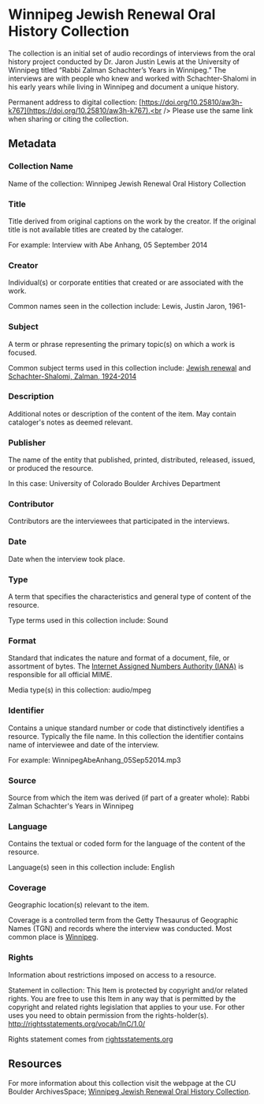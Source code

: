 # Winnipeg Jewish Renewal Oral History Collection
The collection is an initial set of audio recordings of interviews from the oral history project conducted by Dr. Jaron Justin Lewis at the University of Winnipeg titled “Rabbi Zalman Schachter’s Years in Winnipeg.” The interviews are with people who knew and worked with Schachter-Shalomi in his early years while living in Winnipeg and document a unique history. 

Permanent address to digital collection: [https://doi.org/10.25810/aw3h-k767](https://doi.org/10.25810/aw3h-k767).<br /> 
Please use the same link when sharing or citing the collection.
## Metadata
### Collection Name
Name of the collection: Winnipeg Jewish Renewal Oral History Collection
### Title
Title derived from original captions on the work by the creator. If the original title is not available titles are created by the cataloger.

For example: Interview with Abe Anhang, 05 September 2014
### Creator
Individual(s) or corporate entities that created or are associated with the work. 

Common names seen in the collection include: Lewis, Justin Jaron, 1961-
### Subject
A term or phrase representing the primary topic(s) on which a work is focused. 

Common subject terms used in this collection include: [Jewish renewal](http://id.loc.gov/authorities/subjects/sh00002655) and [Schachter-Shalomi, Zalman, 1924-2014](http://id.worldcat.org/fast/102574)
### Description
Additional notes or description of the content of the item. May contain cataloger's notes as deemed relevant.
### Publisher
The name of the entity that published, printed, distributed, released, issued, or produced the resource.

In this case: University of Colorado Boulder Archives Department
### Contributor
Contributors are the interviewees that participated in the interviews.
### Date
Date when the interview took place.
### Type
A term that specifies the characteristics and general type of content of the resource. 

Type terms used in this collection include: Sound
### Format
Standard that indicates the nature and format of a document, file, or assortment of bytes. The [Internet Assigned Numbers Authority (IANA)](https://www.iana.org/assignments/media-types/media-types.xhtml) is responsible for all official MIME. 

Media type(s) in this collection: audio/mpeg
### Identifier
Contains a unique standard number or code that distinctively identifies a resource. Typically the file name. In this collection the identifier contains name of interviewee and date of the interview. 

For example: WinnipegAbeAnhang_05Sep52014.mp3 
### Source
Source from which the item was derived (if part of a greater whole): Rabbi Zalman Schachter's Years in Winnipeg
### Language
Contains the textual or coded form for the language of the content of the resource. 

Language(s) seen in this collection include: English
### Coverage
Geographic location(s) relevant to the item. 

Coverage is a controlled term from the Getty Thesaurus of Geographic Names (TGN) and records where the interview was conducted. Most common place is [Winnipeg](http://vocab.getty.edu/tgn/70131430).
### Rights
Information about restrictions imposed on access to a resource.

Statement in collection: This Item is protected by copyright and/or related rights. You are free to use this Item in any way that is permitted by the copyright and related rights legislation that applies to your use. For other uses you need to obtain permission from the rights-holder(s). http://rightsstatements.org/vocab/InC/1.0/

Rights statement comes from [rightsstatements.org](https://rightsstatements.org/page/1.0/?language=en)
## Resources
For more information about this collection visit the webpage at the CU Boulder ArchivesSpace; [Winnipeg Jewish Renewal Oral History Collection](https://archives.colorado.edu/repositories/2/resources/9).
